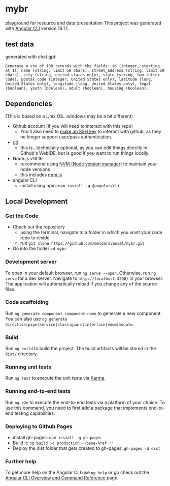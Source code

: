 # mybr

playground for resource and data presentation
This project was generated with [Angular CLI](https://github.com/angular/angular-cli) version 16.1.1.

## test data

generated with chat gpt:

```
Generate a csv of 100 records with the fields: id (integer, starting at 1), name (string, limit 50 chars), street_address (string, limit 50 chars), city (string, united states only), state (string, two-letter code), postal_code (integer, United States only), latitude (long, United States only), longitude (long, United States only), legal (boolean), youth (boolean), adult (boolean), housing (boolean).
```

## Dependencies

(This is based on a Unix OS...windows may be a bit different)

* Github account (if you will need to interact with this repo)
    * You'll also need to [make an SSH key](https://docs.github.com/en/authentication/connecting-to-github-with-ssh) to interact with github, as they no longer support user/pass authentication.
* [git](https://git-scm.com/book/en/v2/Getting-Started-Installing-Git)
    * this is...technically optional, as you can edit things directly in Github's WebIDE, but is good if you want to run things locally.
* Node.js v18.16
    * recommend using [NVM (Node version manager)](https://github.com/nvm-sh/nvm#installing-and-updating) to maintain your node versions
    * this includes [npm.js](https://docs.npmjs.com/downloading-and-installing-node-js-and-npm)
* angular CLI
    * install using npm: `npm install -g @angular/cli`

## Local Development

### Get the Code 

* Check out the repository
    * using the terminal, navigate to a folder in which you want your code repo to reside
    * run `git clone https://github.com/meldaravaniel/mybr.git`
* Go into the folder `cd mybr`

### Development server

To open in your default browser, run `ng serve --open`.  Otherwise, run `ng serve` for a dev server. Navigate to `http://localhost:4200/` in your browser. The application will automatically reload if you change any of the source files.

### Code scaffolding

Run `ng generate component component-name` to generate a new component. You can also use `ng generate directive|pipe|service|class|guard|interface|enum|module`.

### Build

Run `ng build` to build the project. The build artifacts will be stored in the `dist/` directory.

### Running unit tests

Run `ng test` to execute the unit tests via [Karma](https://karma-runner.github.io).

### Running end-to-end tests

Run `ng e2e` to execute the end-to-end tests via a platform of your choice. To use this command, you need to first add a package that implements end-to-end testing capabilities.

### Deploying to Github Pages

* install gh-pages: `npm install -g gh-pages`
* Build it: `ng build -c production --base-href ""`
* Deploy the dist folder that gets created to gh-pages: `gh-pages -d dist`

### Further help

To get more help on the Angular CLI use `ng help` or go check out the [Angular CLI Overview and Command Reference](https://angular.io/cli) page.
